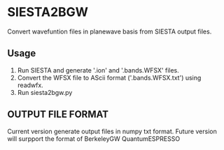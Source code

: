 # SIESTA2BGW
Convert wavefuntion files in planewave basis from SIESTA output files.

## Usage
1. Run SIESTA and generate '.ion' and '.bands.WFSX' files.
2. Convert the WFSX file to AScii format ('.bands.WFSX.txt') using readwfx.
3. Run siesta2bgw.py 

## OUTPUT FILE FORMAT
Current version generate output files in numpy txt format.
Future version will surpport the format of
BerkeleyGW
QuantumESPRESSO

